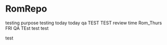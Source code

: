 # RomRepo
testing purpose
testing today
today qa
TEST TEST
review time
Rom_Thurs
FRI QA
TEst
test
test


test


